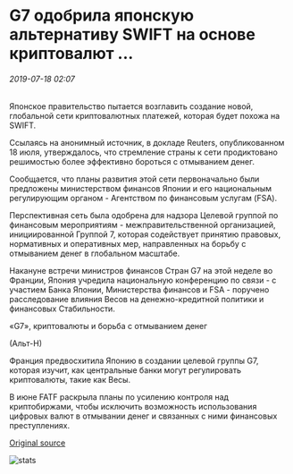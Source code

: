 # G7 одобрила японскую альтернативу SWIFT на основе криптовалют ...

###### 2019-07-18 02:07

Японское правительство пытается возглавить создание новой, глобальной сети криптовалютных платежей, которая будет похожа на SWIFT.

Ссылаясь на анонимный источник, в докладе Reuters, опубликованном 18 июля, утверждалось, что стремление страны к сети продиктовано решимостью более эффективно бороться с отмыванием денег.

Сообщается, что планы развития этой сети первоначально были предложены министерством финансов Японии и его национальным регулирующим органом - Агентством по финансовым услугам (FSA).

Перспективная сеть была одобрена для надзора Целевой группой по финансовым мероприятиям - межправительственной организацией, инициированной Группой 7, которая содействует принятию правовых, нормативных и оперативных мер, направленных на борьбу с отмыванием денег в глобальном масштабе.

Накануне встречи министров финансов Стран G7 на этой неделе во Франции, Япония учредила национальную конференцию по связи - с участием Банка Японии, Министерства финансов и FSA - поручено расследование влияния Весов на денежно-кредитной политики и финансовых Стабильности.

«G7», криптовалюты и борьба с отмыванием денег

(Альт-Н)

Франция предвосхитила Японию в создании целевой группы G7, которая изучит, как центральные банки могут регулировать криптовалюты, такие как Весы.

В июне FATF раскрыла планы по усилению контроля над криптобиржами, чтобы исключить возможность использования цифровых валют в отмывании денег и связанных с ними финансовых преступлениях.

[Original source](https://cointelegraph.com/news/g7-approves-japans-cryptocurrency-based-swift-alternative)

![stats](https://c.statcounter.com/11760860/0/a89fa40b/1/ "stats")